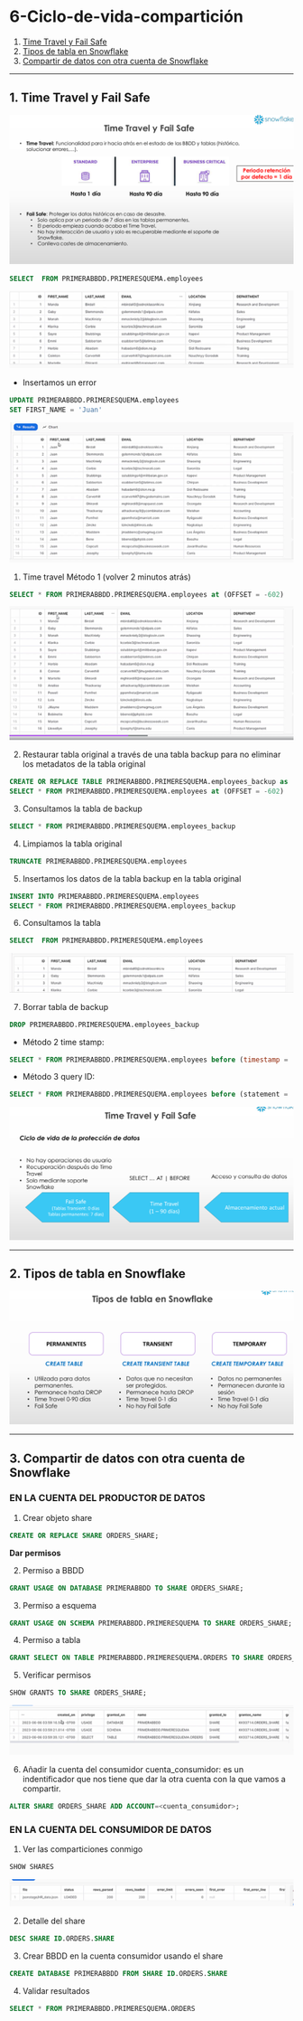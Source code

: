 # 6-Ciclo-de-vida-compartición
1. [Time Travel y Fail Safe](#schema1)
2. [Tipos de tabla en Snowflake](#schema2)
3. [Compartir de datos con otra cuenta de Snowflake](#schema3)


<hr>

<a name="schema1"></a>

## 1. Time Travel y Fail Safe

![](./img/intro.png)

```sql
SELECT  FROM PRIMERABBDD.PRIMERESQUEMA.employees    
```
![](./img/tabla.png)

- Insertamos un error
```sql
UPDATE PRIMERABBDD.PRIMERESQUEMA.employees
SET FIRST_NAME = 'Juan' 
```
![](./img/tabla_error.png)

1. Time travel Método 1 (volver 2 minutos atrás)

```sql
SELECT * FROM PRIMERABBDD.PRIMERESQUEMA.employees at (OFFSET = -602)
```
![](./img/datos_corregidos.png)


2. Restaurar tabla original a través de una tabla backup para no eliminar los metadatos de la tabla original
```sql
CREATE OR REPLACE TABLE PRIMERABBDD.PRIMERESQUEMA.employees_backup as
SELECT * FROM PRIMERABBDD.PRIMERESQUEMA.employees at (OFFSET = -602)
```
3. Consultamos la tabla de backup
```sql
SELECT * FROM PRIMERABBDD.PRIMERESQUEMA.employees_backup
```

4. Limpiamos la tabla original
```sql
TRUNCATE PRIMERABBDD.PRIMERESQUEMA.employees    
```
5. Insertamos los datos de la tabla backup en la tabla original
```sql
INSERT INTO PRIMERABBDD.PRIMERESQUEMA.employees
SELECT * FROM PRIMERABBDD.PRIMERESQUEMA.employees_backup
```
6. Consultamos la tabla
```sql
SELECT  FROM PRIMERABBDD.PRIMERESQUEMA.employees    
```

![](./img/tabla_corregida.png)

7. Borrar tabla de backup
```sql
DROP PRIMERABBDD.PRIMERESQUEMA.employees_backup
```

- Método 2 time stamp:
```sql
SELECT * FROM PRIMERABBDD.PRIMERESQUEMA.employees before (timestamp = '2023-08-16 073047.145'timestamp)
```
- Método 3 query ID:
```sql
SELECT * FROM PRIMERABBDD.PRIMERESQUEMA.employees before (statement = '019b9ee5-0500-8473-0043-4d8300073062')
```

![](./img/ciclo_vida.png)



<hr>

<a name="schema2"></a>


## 2. Tipos de tabla en Snowflake 
![](./img/tipo_tablas.png)

<hr>

<a name="schema3"></a>

## 3. Compartir de datos con otra cuenta de Snowflake


### **EN LA CUENTA DEL PRODUCTOR DE DATOS**

1. Crear objeto share
```sql
CREATE OR REPLACE SHARE ORDERS_SHARE;
```
**Dar permisos**

2. Permiso a BBDD
```sql
GRANT USAGE ON DATABASE PRIMERABBDD TO SHARE ORDERS_SHARE; 
```
3. Permiso a esquema
```sql
GRANT USAGE ON SCHEMA PRIMERABBDD.PRIMERESQUEMA TO SHARE ORDERS_SHARE; 
```

4. Permiso a tabla
```sql
GRANT SELECT ON TABLE PRIMERABBDD.PRIMERESQUEMA.ORDERS TO SHARE ORDERS_SHARE; 
```

5. Verificar permisos
```sql
SHOW GRANTS TO SHARE ORDERS_SHARE;
```
![](./img/permisos_1.png)


6. Añadir la cuenta del consumidor
cuenta_consumidor: es un indentificador que nos tiene que dar la otra cuenta con la que vamos a compartir.

```sql
ALTER SHARE ORDERS_SHARE ADD ACCOUNT=<cuenta_consumidor>;
```



### **EN LA CUENTA DEL CONSUMIDOR DE DATOS**
1. Ver las comparticiones conmigo
```sql
SHOW SHARES
```
![](./img/shares.png)

2. Detalle del share
```sql
DESC SHARE ID.ORDERS.SHARE
```

3. Crear BBDD en la cuenta consumidor usando el share
```sql
CREATE DATABASE PRIMERABBDD FROM SHARE ID.ORDERS.SHARE
```
4. Validar resultados
```sql
SELECT * FROM PRIMERABBDD.PRIMERESQUEMA.ORDERS
```